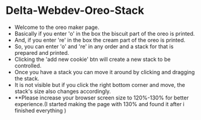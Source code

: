 # Delta-Webdev-Oreo-Stack

- Welcome to the oreo maker page.
- Basically if you enter 'o' in the box the biscuit part of the oreo is printed.
- And, if you enter 're' in the box the cream part of the oreo is printed.
- So, you can enter 'o' and 're' in any order and a stack for that is prepared and printed.
- Clicking the 'add new cookie' btn will create a new stack to be controlled.
- Once you have a stack you can move it around by clicking and dragging the stack.
- It is not visible but if you click the right bottom corner and move, the stack's size also changes accordingly.
- **Please increase your browser screen size to 120%-130% for better experience.(I started making the page with 130% and found it after i finished everything ) 
